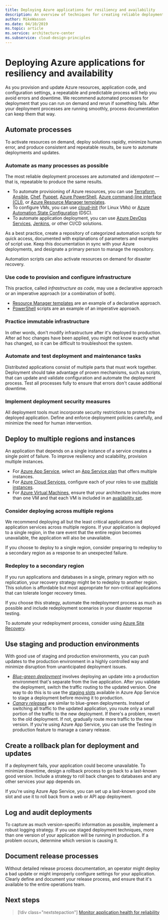 ```yaml
---
title: Deploying Azure applications for resiliency and availability
description: An overview of techniques for creating reliable deployments in Azure
author: MikeWasson
ms.date: 04/10/2019
ms.topic: article
ms.service: architecture-center
ms.subservice: cloud-design-principles
---
```


# Deploying Azure applications for resiliency and availability

As you provision and update Azure resources, application code, and configuration settings, a repeatable and predictable process will help you avoid errors and downtime. We recommend automated processes for deployment that you can run on demand and rerun if something fails. After your deployment processes are running smoothly, process documentation can keep them that way.

## Automate processes

To activate resources on demand, deploy solutions rapidly, minimize human error, and produce consistent and repeatable results, be sure to automate deployments and updates.

### Automate as many processes as possible

The most reliable deployment processes are automated and *idempotent* &mdash; that is, repeatable to produce the same results.

- To automate provisioning of Azure resources, you can use [Terraform](/azure/virtual-machines/windows/infrastructure-automation#terraform),
    [Ansible](/azure/virtual-machines/windows/infrastructure-automation#ansible), [Chef](/azure/virtual-machines/windows/infrastructure-automation#chef), [Puppet](/azure/virtual-machines/windows/infrastructure-automation#puppet),
    [Azure PowerShell](/powershell/azure/overview), [Azure command-line interface (CLI)](/cli/azure), or [Azure Resource Manager templates](/azure/azure-resource-manager/resource-group-overview#template-deployment).
- To configure VMs, you can use [cloud-init](/azure/virtual-machines/windows/infrastructure-automation#cloud-init) (for Linux VMs) or [Azure Automation State Configuration](/azure/automation/automation-dsc-overview) (DSC).
- To automate application deployment, you can use [Azure DevOps Services](/azure/virtual-machines/windows/infrastructure-automation#azure-devops-services), [Jenkins](/azure/virtual-machines/windows/infrastructure-automation#jenkins), or other CI/CD solutions.

As a best practice, create a repository of categorized automation scripts for quick access, documented with explanations of parameters and examples of script use. Keep this documentation in sync with your Azure deployments, and designate a primary person to manage the repository.

Automation scripts can also activate resources on demand for disaster recovery.

### Use code to provision and configure infrastructure

This practice, called *infrastructure as code,* may use a declarative approach or an imperative approach (or a combination of both).

- [Resource Manager templates](/azure/azure-resource-manager/resource-group-overview#template-deployment) are an example of a declarative approach.
- [PowerShell](/powershell/azure/overview) scripts are an example of an imperative approach.

### Practice immutable infrastructure

In other words, don't modify infrastructure after it's deployed to production. After ad hoc changes have been applied, you might not know exactly what has changed, so it can be difficult to troubleshoot the system.

### Automate and test deployment and maintenance tasks

Distributed applications consist of multiple parts that must work together. Deployment should take advantage of proven mechanisms, such as scripts, that can update and validate configuration and automate the deployment process. Test all processes fully to ensure that errors don't cause additional downtime.

### Implement deployment security measures

All deployment tools must incorporate security restrictions to protect the deployed application. Define and enforce deployment policies carefully, and minimize the need for human intervention.

## Deploy to multiple regions and instances

An application that depends on a single instance of a service creates a single point of failure. To improve resiliency and scalability, provision multiple instances.

- For [Azure App Service](/azure/app-service/app-service-value-prop-what-is/), select an [App Service plan](/azure/app-service/azure-web-sites-web-hosting-plans-in-depth-overview/) that offers multiple instances.
- For [Azure Cloud Services](/azure/cloud-services/cloud-services-choose-me), configure each of your roles to use [multiple instances](/azure/cloud-services/cloud-services-choose-me/#scaling-and-management).
- For [Azure Virtual Machines](/azure/virtual-machines/virtual-machines-windows-about/?toc=%2fazure%2fvirtual-machines%2fwindows%2ftoc.json), ensure that your architecture includes more than one VM and that each VM is included in an [availability set](/azure/virtual-machines/virtual-machines-windows-manage-availability/).

### Consider deploying across multiple regions

We recommend deploying all but the least critical applications and application services across multiple regions. If your application is deployed to a single region, in the rare event that the entire region becomes unavailable, the application will also be unavailable.

If you choose to deploy to a single region, consider preparing to redeploy to a secondary region as a response to an unexpected failure.

### Redeploy to a secondary region

If you run applications and databases in a single, primary region with no replication, your recovery strategy might be to redeploy to another region. This solution is affordable but most appropriate for non-critical applications that can tolerate longer recovery times.

If you choose this strategy, automate the redeployment process as much as possible and include redeployment scenarios in your disaster response testing.

To automate your redeployment process, consider using [Azure Site Recovery](/azure/site-recovery/).

## Use staging and production environments

With good use of staging and production environments, you can push updates to the production environment in a highly controlled way and minimize disruption from unanticipated deployment issues.

- [*Blue-green deployment*](https://martinfowler.com/bliki/BlueGreenDeployment.html) involves deploying an update into a production environment that's separate from the live application. After you validate the deployment, switch the traffic routing to the updated version. One way to do this is to use the [staging slots](/azure/app-service/web-sites-staged-publishing) available in Azure App Service to stage a deployment before moving it to production.
- [*Canary releases*](https://martinfowler.com/bliki/CanaryRelease.html) are similar to blue-green deployments. Instead of switching all traffic to the updated application, you route only a small portion of the traffic to the new deployment. If there's a problem, revert to the old deployment. If not, gradually route more traffic to the new version. If you're using Azure App Service, you can use the Testing in production feature to manage a canary release.

## Create a rollback plan for deployment and updates

If a deployment fails, your application could become unavailable. To minimize downtime, design a rollback process to go back to a last-known good version. Include a strategy to roll back changes to databases and any other services your app depends on.

If you're using Azure App Service, you can set up a last-known good site slot and use it to roll back from a web or API app deployment.

## Log and audit deployments

To capture as much version-specific information as possible, implement a robust logging strategy. If you use staged deployment techniques, more than one version of your application will be running in production. If a problem occurs, determine which version is causing it.

## Document release processes

Without detailed release process documentation, an operator might deploy a bad update or might improperly configure settings for your application. Clearly define and document your release process, and ensure that it's available to the entire operations team.

## Next steps

> [!div class="nextstepaction"]
> [Monitor application health for reliability](./monitoring.md)
